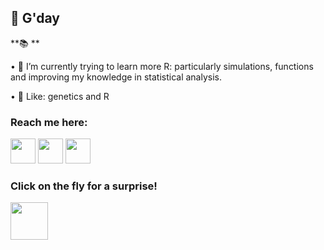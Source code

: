 
 ## 👋 G'day
 
 **📚 **

• 🌱 I’m currently trying to learn more R: particularly simulations, functions and improving my knowledge in statistical analysis.  

• 👀 Like: genetics and R



### Reach me here:

<a href="https://www.linkedin.com/in/katie-millar-15bb56236/"><img src="https://www.vectorlogo.zone/logos/linkedin/linkedin-icon.svg" width="40" height="40"/></a>
<a href="https://twitter.com/KatieMillar__"><img src="https://www.vectorlogo.zone/logos/twitter/twitter-icon.svg" width="40" height="40"/></a>
<a href="katie.millar@uea.ac.uk"><img src="https://www.vectorlogo.zone/logos/twitter/twitter-icon.svg" width="40" height="40"/></a>

### Click on the fly for a surprise!
<a href="https://www.instagram.com/drosothephila/?next=%2F"><img src="https://upload.wikimedia.org/wikipedia/commons/5/59/Drosophila_Female_ClipArt_-_MH.svg" width="60" height="60"/></a>

